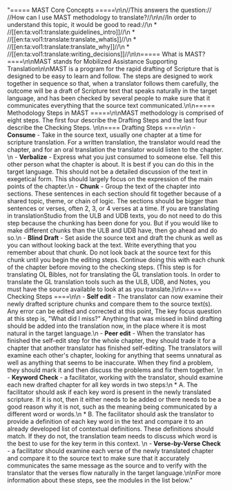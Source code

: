 "===== MAST Core Concepts =====\n\n//This answers the question:// //How can I use MAST methodology to translate?//\n\n//In order to understand this topic, it would be good to read://\n  * //[[en:ta:vol1:translate:guidelines_intro]]//\n  * //[[en:ta:vol1:translate:translate_whatis]]//\n  * //[[en:ta:vol1:translate:translate_why]]//\n  * //[[en:ta:vol1:translate:writing_decisions]]//\n\n===== What is MAST? ====\n\nMAST stands for Mobilized Assistance Supporting Translation\n\nMAST is a program for the rapid drafting of Scripture that is designed to be easy to learn and follow. The steps are designed to work together in sequence so that, when a translator follows them carefully, the outcome will be a draft of Scripture text that speaks naturally in the target language, and has been checked by several people to make sure that it communicates everything that the source text communicated.\n\n===== Methodology Steps in MAST =====\n\nMAST methodology is comprised of eight steps. The first four describe the Drafting Steps and the last four describe the Checking Steps. \n\n==== Drafting Steps ====\n\n  - **Consume** - Take in the source text, usually one chapter at a time for scripture translation. For a written translation, the translator would read the chapter, and for an oral translation the translator would listen to the chapter. \n  - **Verbalize** - Express what you just consumed to someone else. Tell this other person what the chapter is about. It is best if you can do this in the target language. This should not be a detailed discussion of the text in exegetical form. This should largely focus on the expression of the main points of the chapter.\n  - **Chunk** - Group the text of the chapter into sections. These sentences in each section should fit together because of a shared topic, theme, or chain of logic. The sections should be bigger than sentences or verses,  often 2, 3, or 4 verses at a time. If you are translating in translationStudio from the ULB and UDB texts, you do not need to do this step because the chunking has been done for you. But if you would like to make different chunks than the ULB and UDB have, then go ahead and do so.\n  - **Blind Draft** - Set aside the source text and draft the chunk as well as you can without looking back at the text. Write everything that you remember about that chunk. Do not look back at the source text for this chunk until you begin the editing steps. Continue doing this with each chunk of the chapter before moving to the checking steps. (This step is for translating OL Bibles, not for translating the GL translation tools. In order to translate the GL translation tools such as the ULB, UDB, and Notes, you must have the source available to look at as you translate.)\n\n==== Checking Steps ====\n\n  - **Self edit** - The translator can now examine their newly drafted scripture chunks and compare them to the source text(s). Any error can be edited and corrected at this point, The key focus question at this step is, \"What did I miss?\" Anything that was missed in blind drafting should be added into the translation now, in the place where it is most natural in the target language.\n  - **Peer edit** - When the translator has finished the self-edit step for the whole chapter, they should trade it for a chapter that another translator has finished self-editing. The translators will examine each other's chapter, looking for anything that seems unnatural as well as anything that seems to be inaccurate. When they find a problem, they should mark it and then discuss the problems and fix them together.  \n  - **Keyword Check** - a facilitator, working with the translator, should examine each new drafted chapter for all key words in two steps:\n    * A. The facilitator should ask if each key word is present in the newly translated scripture. If it is not, then it either needs to be added or there needs to be a good reason why it is not, such as the meaning being communicated by a different word or words.\n    * B. The facilitator should ask the translator to provide a definition of each key word in the text and compare it to an already developed list of contextual definitions. These definitions should match. If they do not, the translation team needs to discuss which word is the best to use for the key term in this context. \n  - **Verse-by-Verse Check** - a facilitator should examine each verse of the newly translated chapter and compare it to the source text to make sure that it accurately communicates the same message as the source and to verify with the translator that the verses flow naturally in the target language.\n\nFor more information about these steps, see the modules in the list below."
